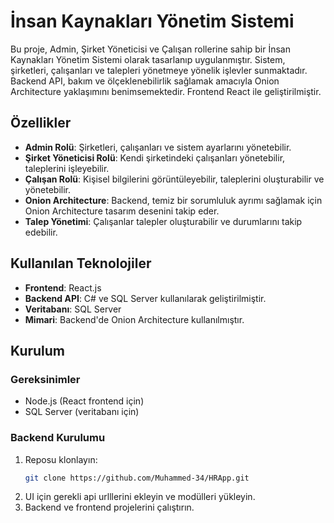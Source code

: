# İnsan Kaynakları Yönetim Sistemi
 
Bu proje, Admin, Şirket Yöneticisi ve Çalışan rollerine sahip bir İnsan Kaynakları Yönetim Sistemi olarak tasarlanıp uygulanmıştır. Sistem, şirketleri, çalışanları ve talepleri yönetmeye yönelik işlevler sunmaktadır. Backend API, bakım ve ölçeklenebilirlik sağlamak amacıyla Onion Architecture yaklaşımını benimsemektedir. Frontend React ile geliştirilmiştir.
 
## Özellikler
 
- **Admin Rolü**: Şirketleri, çalışanları ve sistem ayarlarını yönetebilir.
- **Şirket Yöneticisi Rolü**: Kendi şirketindeki çalışanları yönetebilir, taleplerini işleyebilir.
- **Çalışan Rolü**: Kişisel bilgilerini görüntüleyebilir, taleplerini oluşturabilir ve yönetebilir.
- **Onion Architecture**: Backend, temiz bir sorumluluk ayrımı sağlamak için Onion Architecture tasarım desenini takip eder.
- **Talep Yönetimi**: Çalışanlar talepler oluşturabilir ve durumlarını takip edebilir.
 
## Kullanılan Teknolojiler
 
- **Frontend**: React.js
- **Backend API**: C# ve SQL Server kullanılarak geliştirilmiştir.
- **Veritabanı**: SQL Server
- **Mimari**: Backend'de Onion Architecture kullanılmıştır.
 
## Kurulum
 
### Gereksinimler
 
- Node.js (React frontend için)
- SQL Server (veritabanı için)
 
### Backend Kurulumu
 
1. Reposu klonlayın:
   ```bash
   git clone https://github.com/Muhammed-34/HRApp.git

2. UI için gerekli api urlllerini ekleyin ve modülleri yükleyin.
3. Backend ve frontend projelerini çalıştırın.
